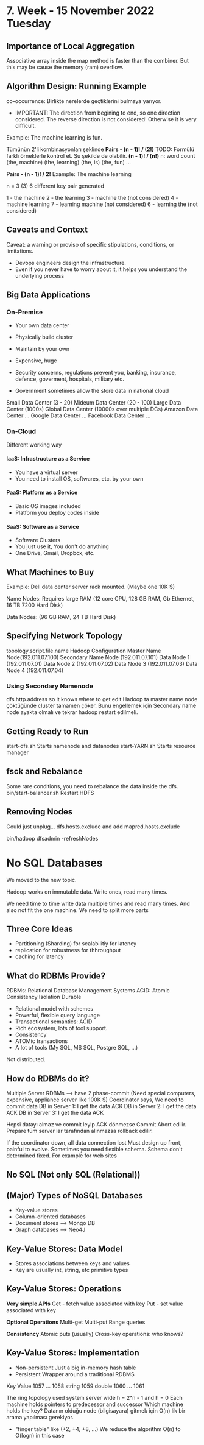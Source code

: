 # 7. Week - 15 November 2022 Tuesday

## Importance of Local Aggregation
Associative array inside the map method is faster than the combiner. But this may be cause the memory (ram) overflow.


## Algorithm Design: Running Example
co-occurrence: Birlikte nerelerde geçtiklerini bulmaya yarıyor.
* IMPORTANT: The direction from begining to end, so one direction considered. The reverse direction is not considered! Otherwise it is very difficult.

Example: The machine learning is fun.

Tümünün 2'li kombinasyonları şeklinde
**Pairs - (n - 1)! / (2!)**
TODO: Formülü farklı örneklerle kontrol et. Şu şekilde de olabilir. **(n - 1)! / (n!)**
n: word count
(the, machine)
(the, learning)
(the, is)
(the, fun)
...

**Pairs - (n - 1)! / 2!**
Example: The machine learning

n = 3
(3)
6 different key pair generated

1 - the machine
2 - the learning
3 - machine the (not considered)
4 - machine learning
7 - learning machine (not considered)
6 - learning the (not considered)

## Caveats and Context
Caveat: a warning or proviso of specific stipulations, conditions, or limitations.

* Devops engineers design the infrastructure.
* Even if you never have to worry about it, it helps you understand the underlying process

## Big Data Applications

### On-Premise
* Your own data center
* Physically build cluster
* Maintain by your own
* Expensive, huge
* Security concerns, regulations prevent you, banking, insurance, defence, goverment, hospitals, military etc.

* Government sometimes allow the store data in national cloud

Small Data Center (3 - 20)
Mideum Data Center (20 - 100)
Large Data Center (1000s)
Global Data Center (10000s over multiple DCs)
Amazon Data Center ...
Google Data Center ...
Facebook Data Center ...

### On-Cloud

Different working way
#### IaaS: Infrastructure as a Service
* You have a virtual server
* You need to install OS, softwares, etc. by your own

#### PaaS: Platform as a Service
* Basic OS images included
* Platform you deploy codes inside

#### SaaS: Software as a Service
* Software Clusters
* You just use it, You don't do anything
* One Drive, Gmail, Dropbox, etc.

## What Machines to Buy

Example: Dell data center server rack mounted. (Maybe one 10K $)

Name Nodes: Requires large RAM (12 core CPU, 128 GB RAM, Gb Ethernet, 16 TB 7200 Hard Disk)

Data Nodes: (96 GB RAM, 24 TB Hard Disk)

## Specifying Network Topology
topology.script.file.name
Hadoop Configuration
Master Name Node(192.011.07.100)
Secondary Name Node (192.011.07.101)
Data Node 1 (192.011.07.01)
Data Node 2 (192.011.07.02)
Data Node 3 (192.011.07.03)
Data Node 4 (192.011.07.04)

### Using Secondary Namenode
dfs.http.address so it knows where to get edit
Hadoop ta master name node çöktüğünde cluster tamamen çöker. Bunu engellemek için Secondary name node ayakta olmalı ve tekrar hadoop restart edilmeli.

## Getting Ready to Run
start-dfs.sh
Starts namenode and datanodes
start-YARN.sh
Starts resource manager

## fsck and Rebalance
Some rare conditions, you need to rebalance the data inside the dfs.
bin/start-balancer.sh
Restart HDFS

## Removing Nodes
Could just unplug... 
dfs.hosts.exclude and add mapred.hosts.exclude

bin/hadoop dfsadmin -refreshNodes

# No SQL Databases
We moved to the new topic.

Hadoop works on immutable data. Write ones, read many times.

We need time to time write data multiple times and read many times.
And also not fit the one machine. We need to split more parts

## Three Core Ideas

* Partitioning (Sharding)
for scalabilitiy
for latency
* replication
for robustness
for thhroughput
* caching
for latency

## What do RDBMs Provide?
RDBMs: Relational Database Management Systems
ACID: Atomic Consistency Isolation Durable
* Relational model with schemes
* Powerful, flexible query language
* Transactional semantics: ACID
* Rich ecosystem, lots of tool support.
* Consistency
* ATOMic transactions
* A lot of tools (My SQL, MS SQL, Postgre SQL, ...)

Not distributed.

## How do RDBMs do it?

Multiple Server RDBMs --> have 2 phase-commit (Need special computers, expensive, appliance server like 100K $)
Coordinator says, We need to commit data
DB in Server 1: I get the data ACK
DB in Server 2: I get the data ACK
DB in Server 3: I get the data ACK

Hepsi datayı almaz ve commit leyip ACK dönmezse Commit Abort edilir.
Prepare tüm server lar tarafından alınmazsa rollback edilir.


If the coordinator down, all data connection lost
Must design up front, painful to evolve. Sometimes you need flexible schema. Schema don't determined fixed. For example for web sites


## No SQL (Not only SQL (Relational))

## (Major) Types of NoSQL Databases
* Key-value stores
* Column-oriented databases
* Document stores --> Mongo DB
* Graph databases --> Neo4J

## Key-Value Stores: Data Model
* Stores associations between keys and values
* Key are usually int, string, etc primitive types

## Key-Value Stores: Operations
**Very simple APIs**
Get - fetch value associated with key
Put - set value associated with key

**Optional Operations**
Multi-get
Multi-put
Range queries

**Consistency**
Atomic puts (usually)
Cross-key operations: who knows?

## Key-Value Stores: Implementation
* Non-persistent
Just a big in-memory hash table
* Persistent
Wrapper around a traditional RDBMS



Key         Value
1057        ...
1058        string
1059        double
1060        ...
1061        

The ring topology used system server wide
h = 2^n - 1 and h = 0
Each machine holds pointers to predecessor and successor
Which machine holds the key? Datanın olduğu node (bilgisayara) gitmek için O(n) lik bir arama yapılması gerekiyor.

+ "finger table" like (+2, +4, +8, ...)
We reduce the algorithm O(n) to O(logn) in this case
